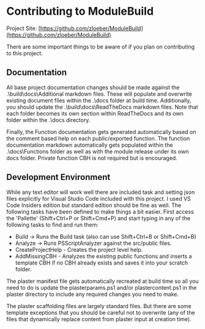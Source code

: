 # Contributing to ModuleBuild

Project Site: [https://github.com/zloeber/ModuleBuild](https://github.com/zloeber/ModuleBuild)

There are some important things to be aware of if you plan on contributing to this project.

## Documentation
All base project documentation changes should be made against the .\build\docs\Additional markdown files. These will populate and overwrite existing document files within the .\docs folder at build time. Additionally, you should update the .\build\docs\ReadTheDocs markdown files. Note that each folder becomes its own section within ReadTheDocs and its own folder within the .\docs directory.

Finally, the Function documentation gets generated automatically based on the comment based help on each public/exported function. The function documentation markdown automatically gets populated within the .\docs\Functions folder as well as with the module release under its own docs folder. Private function CBH is not required but is encouraged.

## Development Environment
While any text editor will work well there are included task and setting json files explicitly for Visual Studio Code included with this project. I used VS Code Insiders edition but standard edition should be fine as well. The following tasks have been defined to make things a bit easier. First access the 'Pallette' (Shift+Ctrl+P or Shift+Cmd+P)  and start typing in any of the following tasks to find and run them:

- Build -> Runs the Build task (also can use Shift+Ctrl+B or Shift+Cmd+B)
- Analyze -> Runs PSScriptAnalyzer against the src/public files.
- CreateProjectHelp - Creates the project level help.
- AddMissingCBH - Analyzes the existing public functions and inserts a template CBH if no CBH already exists and saves it into your scratch folder.

The plaster manifest file gets automatically recreated at build time so all you need to do is update the plasterparams.ps1 and/or plastercontent.ps1 in the plaster directory to include any required changes you need to make.

The plaster scaffolding files are largely standard files. But there are some template exceptions that you should be careful not to overwrite (any of the files that dynamically replace content from plaster input at creation time).
